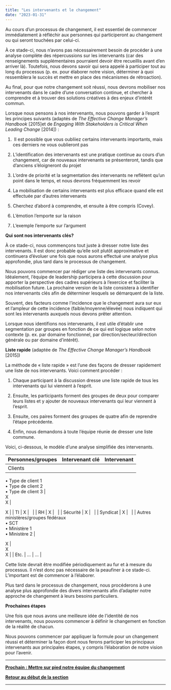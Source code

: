 ```yaml
---
title: "Les intervenants et le changement"
date: "2023-01-31"
---
```


Au cours d’un processus de changement, il est essentiel de commencer immédiatement à réfléchir aux personnes qui participeront au changement ou qui seront touchées par celui-ci.

À ce stade-ci, nous n’avons pas nécessairement besoin de procéder à une analyse complète des répercussions sur les intervenants (car des renseignements supplémentaires pourraient devoir être recueillis avant d’en arriver là). Toutefois, nous devons savoir qui sera appelé à participer tout au long du processus (p. ex. pour élaborer notre vision, déterminer à quoi ressemblera le succès et mettre en place des mécanismes de rétroaction).

Au final, pour que notre changement soit réussi, nous devrons mobiliser nos intervenants dans le cadre d’une conversation continue, et chercher à comprendre et à trouver des solutions créatives à des enjeux d’intérêt commun.

Lorsque nous pensons à nos intervenants, nous pouvons garder à l’esprit les principes suivants (adaptés de _The Effective Change Manager’s Handbook_ \[2015\]et de _Engaging With Stakeholders is Critical When Leading Change_ \[2014\]) :

1.  Il est possible que vous oubliiez certains intervenants importants, mais ces derniers ne vous oublieront pas

3. L’identification des intervenants est une pratique continue au cours d’un changement, car de nouveaux intervenants se présenteront, tandis que d’anciens s’éloigneront du projet

5. L’ordre de priorité et la segmentation des intervenants ne reflètent qu’un point dans le temps, et nous devrons fréquemment les revoir

7. La mobilisation de certains intervenants est plus efficace quand elle est effectuée par d’autres intervenants

9. Cherchez d’abord à comprendre, et ensuite à être compris (Covey).

11. L’émotion l’emporte sur la raison

13. L’exemple l’emporte sur l’argument

**Qui sont nos intervenants clés?**

À ce stade-ci, nous commençons tout juste à dresser notre liste des intervenants. Il est donc probable qu’elle soit plutôt approximative et continuera d’évoluer une fois que nous aurons effectué une analyse plus approfondie, plus tard dans le processus de changement.

Nous pouvons commencer par rédiger une liste des intervenants connus. Idéalement, l’équipe de leadership participera à cette discussion pour apporter la perspective des cadres supérieurs à l’exercice et faciliter la mobilisation future. La prochaine version de la liste consistera à identifier nos intervenants clés afin de déterminer lesquels se démarquent de la liste.

Souvent, des facteurs comme l’incidence que le changement aura sur eux et l’ampleur de cette incidence (faible/moyenne/élevée) nous indiquent qui sont les intervenants auxquels nous devons prêter attention.

Lorsque nous identifions nos intervenants, il est utile d’établir une segmentation par groupes en fonction de ce qui est logique selon notre contexte (p. ex. par domaine fonctionnel, par direction/secteur/direction générale ou par domaine d’intérêt).

**Liste rapide** (adaptée de _The Effective Change Manager’s Handbook_ \[2015\])

La méthode de « liste rapide » est l’une des façons de dresser rapidement une liste de nos intervenants. Voici comment procéder :

1. Chaque participant à la discussion dresse une liste rapide de tous les intervenants qui lui viennent à l’esprit.

3. Ensuite, les participants forment des groupes de deux pour comparer leurs listes et y ajouter de nouveaux intervenants qui leur viennent à l’esprit.

5. Ensuite, ces paires forment des groupes de quatre afin de reprendre l’étape précédente.

7. Enfin, nous demandons à toute l’équipe réunie de dresser une liste commune.

Voici, ci-dessous, le modèle d’une analyse simplifiée des intervenants.

| **Personnes/groupes** | **Intervenant clé** | **Intervenant** |
| --- | --- | --- |
| Clients  
• Type de client 1  
• Type de client 2  
• Type de client 3 |    
X  
X |   
  
  
X |
| TI | X |   |
| RH | X |   |
| Sécurité | X |   |
| Syndicat | X |   |
| Autres ministères/groupes fédéraux  
• SCT  
• Ministère 1  
• Ministère 2 |   
  
  
X |   
X  
X |
| Etc. | … | … |

Cette liste devrait être modifiée périodiquement au fur et à mesure du processus. Il n’est donc pas nécessaire de la peaufiner à ce stade-ci. L’important est de commencer à l’élaborer.

Plus tard dans le processus de changement, nous procéderons à une analyse plus approfondie des divers intervenants afin d’adapter notre approche de changement à leurs besoins particuliers.

**Prochaines étapes**

Une fois que nous avons une meilleure idée de l’identité de nos intervenants, nous pouvons commencer à définir le changement en fonction de la réalité de chacun.

Nous pouvons commencer par appliquer la formule pour un changement réussi et déterminer la façon dont nous ferons participer les principaux intervenants aux principales étapes, y compris l’élaboration de notre vision pour l’avenir.

* * *

[******Prochain : Mettre sur pied notre équipe du changement******](https://articles.alpha.canada.ca/framework-for-leading-change/fr/mettre-sur-pied-notre-equipe-du-changement/)

[**Retour au début de la section**](https://articles.alpha.canada.ca/framework-for-leading-change/fr/jeter-les-bases-dun-changement-reussi/)

* * *
